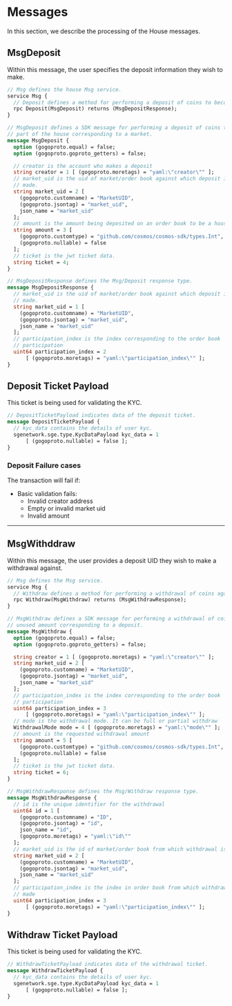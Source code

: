 # **Messages**

In this section, we describe the processing of the House messages.

## **MsgDeposit**

Within this message, the user specifies the deposit information they wish to make.

```proto
// Msg defines the house Msg service.
service Msg {
  // Deposit defines a method for performing a deposit of coins to become part of the house corresponding to a market.
  rpc Deposit(MsgDeposit) returns (MsgDepositResponse);
}
```

```proto
// MsgDeposit defines a SDK message for performing a deposit of coins to become
// part of the house corresponding to a market.
message MsgDeposit {
  option (gogoproto.equal) = false;
  option (gogoproto.goproto_getters) = false;

  // creator is the account who makes a deposit
  string creator = 1 [ (gogoproto.moretags) = "yaml:\"creator\"" ];
  // market_uid is the uid of market/order book against which deposit is being
  // made.
  string market_uid = 2 [
    (gogoproto.customname) = "MarketUID",
    (gogoproto.jsontag) = "market_uid",
    json_name = "market_uid"
  ];
  // amount is the amount being deposited on an order book to be a house
  string amount = 3 [
    (gogoproto.customtype) = "github.com/cosmos/cosmos-sdk/types.Int",
    (gogoproto.nullable) = false
  ];
  // ticket is the jwt ticket data.
  string ticket = 4;
}

// MsgDepositResponse defines the Msg/Deposit response type.
message MsgDepositResponse {
  // market_uid is the uid of market/order book against which deposit is being
  // made.
  string market_uid = 1 [
    (gogoproto.customname) = "MarketUID",
    (gogoproto.jsontag) = "market_uid",
    json_name = "market_uid"
  ];
  // participation_index is the index corresponding to the order book
  // participation
  uint64 participation_index = 2
      [ (gogoproto.moretags) = "yaml:\"participation_index\"" ];
}
```

## **Deposit Ticket Payload**

This ticket is being used for validating the KYC.

```proto
// DepositTicketPayload indicates data of the deposit ticket.
message DepositTicketPayload {
  // kyc_data contains the details of user kyc.
  sgenetwork.sge.type.KycDataPayload kyc_data = 1
      [ (gogoproto.nullable) = false ];
}
```


### **Deposit Failure cases**

The transaction will fail if:

- Basic validation fails:
  - Invalid creator address
  - Empty or invalid market uid
  - Invalid amount

---

## **MsgWithddraw**

Within this message, the user provides a deposit UID they wish to make a withdrawal against.

```proto
// Msg defines the Msg service.
service Msg {
  // Withdraw defines a method for performing a withdrawal of coins against a deposit.
  rpc Withdraw(MsgWithdraw) returns (MsgWithdrawResponse);
}
```

```proto
// MsgWithdraw defines a SDK message for performing a withdrawal of coins of
// unused amount corresponding to a deposit.
message MsgWithdraw {
  option (gogoproto.equal) = false;
  option (gogoproto.goproto_getters) = false;

  string creator = 1 [ (gogoproto.moretags) = "yaml:\"creator\"" ];
  string market_uid = 2 [
    (gogoproto.customname) = "MarketUID",
    (gogoproto.jsontag) = "market_uid",
    json_name = "market_uid"
  ];
  // participation_index is the index corresponding to the order book
  // participation
  uint64 participation_index = 3
      [ (gogoproto.moretags) = "yaml:\"participation_index\"" ];
  // mode is the withdrawal mode. It can be full or partial withdraw
  WithdrawalMode mode = 4 [ (gogoproto.moretags) = "yaml:\"mode\"" ];
  // amount is the requested withdrawal amount
  string amount = 5 [
    (gogoproto.customtype) = "github.com/cosmos/cosmos-sdk/types.Int",
    (gogoproto.nullable) = false
  ];
  // ticket is the jwt ticket data.
  string ticket = 6;
}

// MsgWithdrawResponse defines the Msg/Withdraw response type.
message MsgWithdrawResponse {
  // id is the unique identifier for the withdrawal
  uint64 id = 1 [
    (gogoproto.customname) = "ID",
    (gogoproto.jsontag) = "id",
    json_name = "id",
    (gogoproto.moretags) = "yaml:\"id\""
  ];
  // market_uid is the id of market/order book from which withdrawal is made
  string market_uid = 2 [
    (gogoproto.customname) = "MarketUID",
    (gogoproto.jsontag) = "market_uid",
    json_name = "market_uid"
  ];
  // participation_index is the index in order book from which withdrawal is
  // made
  uint64 participation_index = 3
      [ (gogoproto.moretags) = "yaml:\"participation_index\"" ];
}
```

## **Withdraw Ticket Payload**

This ticket is being used for validating the KYC.

```proto
// WithdrawTicketPayload indicates data of the withdrawal ticket.
message WithdrawTicketPayload {
  // kyc_data contains the details of user kyc.
  sgenetwork.sge.type.KycDataPayload kyc_data = 1
      [ (gogoproto.nullable) = false ];
}
```
